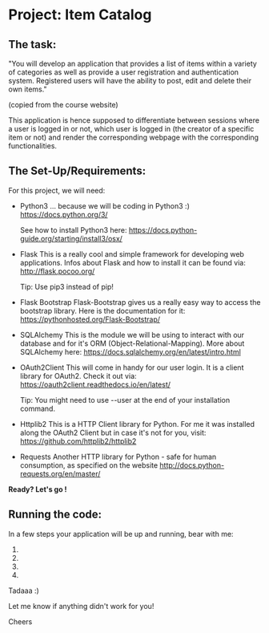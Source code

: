 # Project: Item Catalog

## The task:

"You will develop an application that provides a list of items within a variety of categories as well as provide a user registration and authentication system. Registered users will have the ability to post, edit and delete their own items."

(copied from the course website)

This application is hence supposed to differentiate between sessions where a user is logged in or not, which user is logged in (the creator of a specific item or not) and render the corresponding webpage with the corresponding functionalities.

## The Set-Up/Requirements:

For this project, we will need:

- Python3
... because we will be coding in Python3 :)
https://docs.python.org/3/

    See how to install Python3 here:
    https://docs.python-guide.org/starting/install3/osx/

- Flask
This is a really cool and simple framework for developing
web applications.
Infos about Flask and how to install it can be found via:
http://flask.pocoo.org/

    Tip: Use pip3 instead of pip!

- Flask Bootstrap
Flask-Bootstrap gives us a really easy way to access the
bootstrap library. Here is the documentation for it:
https://pythonhosted.org/Flask-Bootstrap/

- SQLAlchemy
This is the module we will be using to interact with our database and for it's ORM (Object-Relational-Mapping).
More about SQLAlchemy here:
https://docs.sqlalchemy.org/en/latest/intro.html

- OAuth2Client
This will come in handy for our user login. It is a client library for OAuth2. Check it out via:
https://oauth2client.readthedocs.io/en/latest/

    Tip: You might need to use --user at the end of your installation command.

- Httplib2
This is a HTTP Client library for Python. For me it was installed along the OAuth2 Client but in case it's not for you, visit:
https://github.com/httplib2/httplib2

- Requests
Another HTTP library for Python - safe for human consumption, as specified on the website
http://docs.python-requests.org/en/master/

<b>Ready? Let's go !</b>

## Running the code:

In a few steps your application will be up and running, bear with me:

1)

2)

3)

4)

Tadaaa :)

Let me know if anything didn't work for you!

Cheers